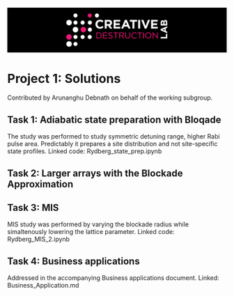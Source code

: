 ![CDL 2022 Cohort Project](../CDL_logo.jpg)
# Project 1: Solutions

Contributed by Arunanghu Debnath on behalf of the working subgroup.


## Task 1: Adiabatic state preparation with Bloqade

The study was performed to study symmetric detuning range, higher Rabi pulse area. Predictably it prepares a site distribution and not site-specific state profiles.
Linked code: Rydberg_state_prep.ipynb

## Task 2: Larger arrays with the Blockade Approximation



## Task 3: MIS

MIS study was performed by varying the blockade radius while simaltenously lowering the lattice parameter.
Linked code: Rydberg_MIS_2.ipynb

## Task 4: Business applications

Addressed in the accompanying Business applications document.
Linked: Business_Application.md


